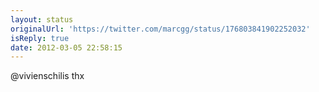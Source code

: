 ```yaml
---
layout: status
originalUrl: 'https://twitter.com/marcgg/status/176803841902252032'
isReply: true
date: 2012-03-05 22:58:15
---
```


@vivienschilis thx
